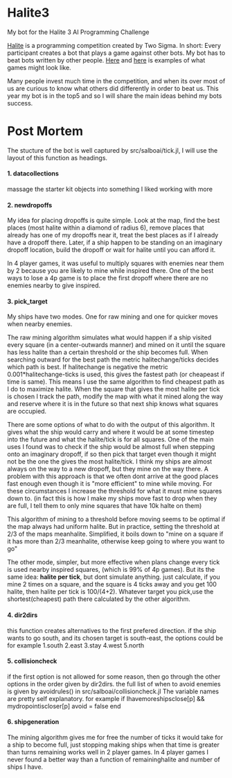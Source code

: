 # Halite3
My bot for the Halite 3 AI Programming Challenge

<a href="https://halite.io/">Halite</a> is a programming competition created by Two Sigma. In short: Every participant creates a bot that plays a game against other bots. My bot has to beat bots written by other people. <a href="https://halite.io/play/?game_id=5002035">Here</a> and <a href="https://halite.io/play/?game_id=4946734">here</a> is examples of what games might look like. 

Many people invest much time in the competition, and when its over most of us are curious to know what others did differently in order to beat us. This year my bot is in the top5 and so I will share the main ideas behind my bots success.

# Post Mortem
The stucture of the bot is well captured by src/salboai/tick.jl, I will use the layout of this function as headings.

#### 1. datacollections
massage the starter kit objects into something I liked working with more
#### 2. newdropoffs
My idea for placing dropoffs is quite simple. Look at the map, find the best places (most halite within a diamond of radius 6), remove places that already has one of my dropoffs near it, treat the best places as if I already have a dropoff there.
Later, if a ship happen to be standing on an imaginary dropoff location, build the dropoff or wait for halite until you can afford it.

In 4 player games, it was useful to multiply squares with enemies near them by 2 because you are likely to mine while inspired there. One of the best ways to lose a 4p game is to place the first dropoff where there are no enemies nearby to give inspired.

#### 3. pick_target
My ships have two modes. One for raw mining and one for quicker moves when nearby enemies.

The raw mining algorithm simulates what would happen if a ship visited every square (in a center-outwards manner) and mined on it until the square has less halite than a certain threshold or the ship becomes full. When searching outward for the best path the metric halitechange/ticks decides which path is best. If halitechange is negative the metric 0.001*halitechange-ticks is used, this gives the fastest path (or cheapeast if time is same). This means I use the same algorithm to find cheapest path as I do to maximize halite. When the square that gives the most halite per tick is chosen I track the path, modify the map with what it mined along the way and reserve where it is in the future so that next ship knows what squares are occupied.<p>
There are some options of what to do with the output of this algorithm. It gives what the ship would carry and where it would be at some timestep into the future and what the halite/tick is for all squares. One of the main uses I found was to check if the ship would be almost full when stepping onto an imaginary dropoff, if so then pick that target even though it might not be the one the gives the most halite/tick. I think my ships are almost always on the way to a new dropoff, but they mine on the way there. A problem with this approach is that we often dont arrive at the good places fast enough even though it is "more efficient" to mine while moving. For these circumstances I increase the threshold for what it must mine squares down to. (in fact this is how I make my ships move fast to drop when they are full, I tell them to only mine squares that have 10k halte on them)

This algorithm of mining to a threshold before moving seems to be optimal if the map always had uniform halite. But in practice, setting the threshold at 2/3 of the maps meanhalite. Simplified, it boils down to "mine on a square if it has more than 2/3 meanhalite, otherwise keep going to where you want to go"

The other mode, simpler, but more effective when plans change every tick is used nearby inspired squares, (which is 99% of 4p games). But its the same idea: <b>halite per tick</b>, but dont simulate anything. just calculate, if you mine 2 times on a square, and the square is 4 ticks away and you get 100 halite, then halite per tick is 100/(4+2). Whatever target you pick,use the shortest(cheapest) path there calculated by the other algorithm. 

#### 4. dir2dirs
this function creates alternatives to the first prefered direction. if the ship wants to go south, and its chosen target is south-east, the options could be for example 1.south 2.east 3.stay 4.west 5.north
#### 5. collisioncheck
if the first option is not allowed for some reason, then go through the other options in the order given by dir2dirs.
the full list of when to avoid enemies is given by avoidrules() in src/salboai/collisioncheck.jl
The variable names are pretty self explanatory. for example
if Ihavemoreshipsclose[p] && mydropointiscloser[p]
    avoid = false
end
#### 6. shipgeneration
The mining algorithm gives me for free the number of ticks it would take for a ship to become full, just stopping making ships when that time is greater than turns remaining works well in 2 player games. In 4 player games I never found a better way than a function of remaininghalite and number of ships I have.
  
